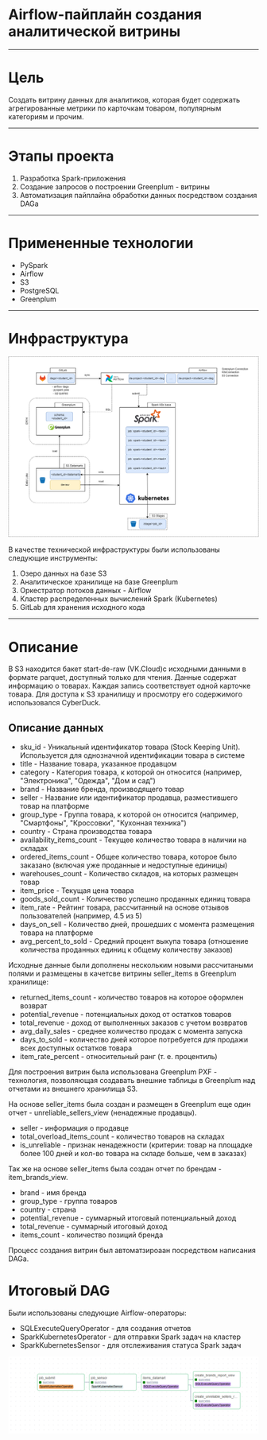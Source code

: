 # Airflow-пайплайн создания аналитической витрины
***********

# Цель
Создать витрину данных для аналитиков, которая будет содержать агрегированные метрики по карточкам товаром, популярным категориям и прочим.
***********

# Этапы проекта
1. Разработка Spark-приложения
2. Cоздание запросов о построении Greenplum - витрины
3. Автоматизация пайплайна обработки данных посредством создания DAGa
************

# Примененные технологии
- PySpark
- Airflow
- S3
- PostgreSQL
- Greenplum
*************

# Инфраструктура
![Логотип проекта](images/изображение_2025-02-06_175139251.png)

В качестве технической инфраструктуры были использованы следующие инструменты:

1. Озеро данных на базе S3
2. Аналитическое хранилище на базе Greenplum
3. Оркестратор потоков данных - Airflow
4. Кластер распределенных вычислений Spark (Kubernetes)
5. GitLab для хранения исходного кода
**************

# Описание 
В S3 находится бакет start-de-raw (VK.Cloud)c исходными данными в формате parquet, доступный только для чтения.
Данные содержат информацию о товарах. Каждая запись соответствует одной карточке товара.
Для доступа к S3 хранилищу и просмотру его содержимого использовался СyberDuck.

## Описание данных
- sku_id - Уникальный идентификатор товара (Stock Keeping Unit). Используется для однозначной идентификации товара в системе
- title	- Название товара, указанное продавцом
- category - Категория товара, к которой он относится (например, "Электроника", "Одежда", "Дом и сад")
- brand	- Название бренда, производящего товар
- seller - Название или идентификатор продавца, разместившего товар на платформе
- group_type	- Группа товара, к которой он относится (например, "Смартфоны", "Кроссовки", "Кухонная техника")
- country	- Страна производства товара
- availability_items_count	- Текущее количество товара в наличии на складах
- ordered_items_count	- Общее количество товара, которое было заказано (включая уже проданные и недоступные единицы)
- warehouses_count	- Количество складов, на которых размещен товар
- item_price	- Текущая цена товара
- goods_sold_count	- Количество успешно проданных единиц товара 
- item_rate	- Рейтинг товара, рассчитанный на основе отзывов пользователей (например, 4.5 из 5)
- days_on_sell	- Количество дней, прошедших с момента размещения товара на платформе
- avg_percent_to_sold	- Средний процент выкупа товара (отношение количества проданных единиц к общему количеству заказов)


Исходные данные были дополнены нескольким новыми рассчитаными полями и размещены в качетсве витрины seller_items в Greenplum хранилище:

- returned_items_count - количество товаров на которое оформлен возврат
- potential_revenue	- потенциальных доход от остатков товаров
- total_revenue	- доход от выполненных заказов с учетом возвратов
- avg_daily_sales	- среднее количество продаж с момента запуска
- days_to_sold	- количество дней которое потребуется для продажи всех доступных остатков товара
- item_rate_percent	- относительный ранг (т. е. процентиль)

Для построения витрин была использована Greenplum PXF - технология, позволяющая создавать внешние таблицы в Greenplum над отчетами из внешнего хранилища S3.

На основе seller_items была создан и размещен в Greenplum еще один отчет - unreliable_sellers_view (ненадежные продавцы).

- seller - информация о продавце
- total_overload_items_count	- количество товаров на складах
- is_unreliable	- признак ненадежности (критерии: товар на площадке более 100 дней и кол-во товара на складе больше, чем в заказах) 

Так же на основе seller_items была создан отчет по брендам - item_brands_view.

- brand	- имя бренда
- group_type	- группа товаров
- country	- страна
- potential_revenue	- суммарный итоговый потенциальный доход
- total_revenue	- суммарный итоговый доход
- items_count	- количество позиций бренда

Процесс создания витрин был автоматзироаан посредством написания DAGa.

# Итоговый DAG
Были использованы следующие Airflow-операторы:

- SQLExecuteQueryOperator - для создания отчетов
- SparkKubernetesOperator - для отправки Spark задач на кластер
- SparkKubernetesSensor - для отслеживания статуса Spark задач

![Логотип проекта](images/Screenshot_13.png)















